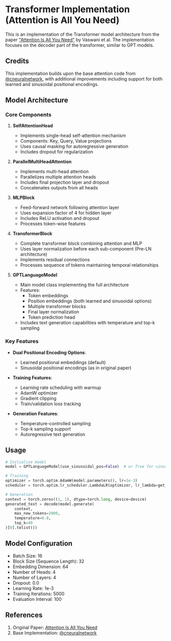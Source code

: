 # Transformer Implementation (Attention is All You Need)

This is an implementation of the Transformer model architecture from the paper ["Attention Is All You Need"](https://arxiv.org/abs/1706.03762) by Vaswani et al. The implementation focuses on the decoder part of the transformer, similar to GPT models.

## Credits
This implementation builds upon the base attention code from [@cneuralnetwork](https://github.com/cneuralnetwork), with additional improvements including support for both learned and sinusoidal positional encodings.

## Model Architecture

### Core Components

1. **SelfAttentionHead**
   - Implements single-head self-attention mechanism
   - Components: Key, Query, Value projections
   - Uses causal masking for autoregressive generation
   - Includes dropout for regularization

2. **ParallelMultiHeadAttention**
   - Implements multi-head attention
   - Parallelizes multiple attention heads
   - Includes final projection layer and dropout
   - Concatenates outputs from all heads

3. **MLPBlock**
   - Feed-forward network following attention layer
   - Uses expansion factor of 4 for hidden layer
   - Includes ReLU activation and dropout
   - Processes token-wise features

4. **TransformerBlock**
   - Complete transformer block combining attention and MLP
   - Uses layer normalization before each sub-component (Pre-LN architecture)
   - Implements residual connections
   - Processes sequence of tokens maintaining temporal relationships

5. **GPTLanguageModel**
   - Main model class implementing the full architecture
   - Features:
     - Token embeddings
     - Position embeddings (both learned and sinusoidal options)
     - Multiple transformer blocks
     - Final layer normalization
     - Token prediction head
   - Includes text generation capabilities with temperature and top-k sampling

### Key Features

- **Dual Positional Encoding Options**:
  - Learned positional embeddings (default)
  - Sinusoidal positional encodings (as in original paper)
  
- **Training Features**:
  - Learning rate scheduling with warmup
  - AdamW optimizer
  - Gradient clipping
  - Train/validation loss tracking

- **Generation Features**:
  - Temperature-controlled sampling
  - Top-k sampling support
  - Autoregressive text generation

## Usage

```python
# Initialize model
model = GPTLanguageModel(use_sinusoidal_pos=False)  # or True for sinusoidal encodings

# Training
optimizer = torch.optim.AdamW(model.parameters(), lr=1e-3)
scheduler = torch.optim.lr_scheduler.LambdaLR(optimizer, lr_lambda=get_lr)

# Generation
context = torch.zeros((1, 1), dtype=torch.long, device=device)
generated_text = decode(model.generate(
    context, 
    max_new_tokens=2000, 
    temperature=0.8, 
    top_k=40
)[0].tolist())
```

## Model Configuration

- Batch Size: 16
- Block Size (Sequence Length): 32
- Embedding Dimension: 64
- Number of Heads: 4
- Number of Layers: 4
- Dropout: 0.0
- Learning Rate: 1e-3
- Training Iterations: 5000
- Evaluation Interval: 100

## References

1. Original Paper: [Attention Is All You Need](https://arxiv.org/abs/1706.03762)
2. Base Implementation: [@cneuralnetwork](https://github.com/cneuralnetwork) 